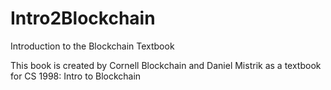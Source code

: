 # Intro2Blockchain
Introduction to the Blockchain Textbook

This book is created by Cornell Blockchain and Daniel Mistrik as a textbook for CS 1998: Intro to Blockchain
